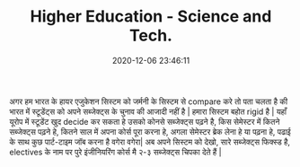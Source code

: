 ﻿---
layout: post
title:  "Higher Education - Science and Tech."
date:   2020-12-06 23:46:11
categories: general
---
अगर हम भारत के हायर एजुकेशन सिस्टम को जर्मनी के सिस्टम से compare करे तो पता चलता है की भारत में स्टूडेंट्स को अपने सब्जेक्ट्स के चुनाव की आजादी नहीं है |
 हमारा सिस्टम बहोत rigid है |
 यहाँ यूरोप में स्टूडेंट खुद decide कर सकता हे उसको कोनसे सब्जेक्ट्स पढ़ने है, किस सेमेस्टर में कितने सब्जेक्ट्स पढ़ने हे, कितने साल में अपना कोर्स पूरा करना हे, अगला सेमेस्टर ब्रेक लेना हे या पढ़ना हे, पढाई के साथ कुछ पार्ट-टाइम जॉब करना है वगेरा वगेरा| 
 अब अपने सिस्टम को देखो, सारे सब्जेक्ट्स फिक्स्ड है, electives के नाम पर पुरे इंजीनियरिंग कोर्स मै २-३ सब्जेक्ट्स चिपका देते हैं | 

